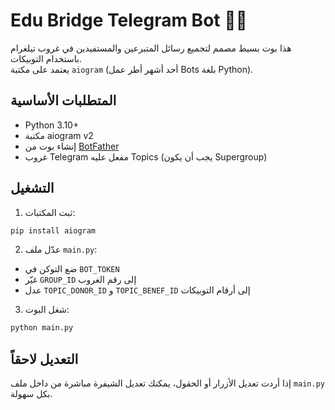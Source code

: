 # Edu Bridge Telegram Bot 🤖🌉

هذا بوت بسيط مصمم لتجميع رسائل المتبرعين والمستفيدين في غروب تيلغرام باستخدام التوبيكات.  
يعتمد على مكتبة `aiogram` (أحد أشهر أطر عمل Bots بلغة Python).

## المتطلبات الأساسية

- Python 3.10+
- مكتبة aiogram v2
- إنشاء بوت من [BotFather](https://t.me/botfather)
- غروب Telegram مفعل عليه Topics (يجب أن يكون Supergroup)

## التشغيل

1. ثبت المكتبات:
```bash
pip install aiogram
```

2. عدّل ملف `main.py`:
- ضع التوكن في `BOT_TOKEN`
- غيّر `GROUP_ID` إلى رقم الغروب
- عدل `TOPIC_DONOR_ID` و `TOPIC_BENEF_ID` إلى أرقام التوبيكات

3. شغل البوت:
```bash
python main.py
```

## التعديل لاحقاً

إذا أردت تعديل الأزرار أو الحقول، يمكنك تعديل الشيفرة مباشرة من داخل ملف `main.py` بكل سهولة.
